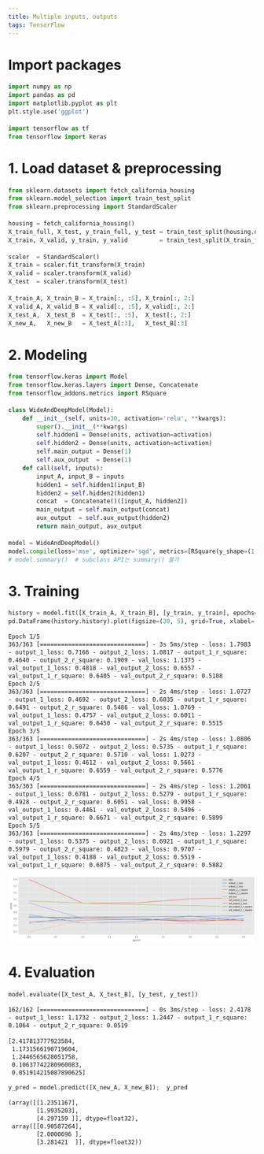 ```yaml
---
title: Multiple inputs, outputs
tags: TensorFlow
---
```


<!--more-->


# Import packages


```python
import numpy as np
import pandas as pd
import matplotlib.pyplot as plt
plt.style.use('ggplot')

import tensorflow as tf
from tensorflow import keras
```

# 1. Load dataset & preprocessing


```python
from sklearn.datasets import fetch_california_housing
from sklearn.model_selection import train_test_split
from sklearn.preprocessing import StandardScaler

housing = fetch_california_housing()
X_train_full, X_test, y_train_full, y_test = train_test_split(housing.data, housing.target)
X_train, X_valid, y_train, y_valid         = train_test_split(X_train_full, y_train_full)

scaler  = StandardScaler()
X_train = scaler.fit_transform(X_train)
X_valid = scaler.transform(X_valid)
X_test  = scaler.transform(X_test)

X_train_A, X_train_B = X_train[:, :5], X_train[:, 2:]
X_valid_A, X_valid_B = X_valid[:, :5], X_valid[:, 2:]
X_test_A,  X_test_B  = X_test[:, :5],  X_test[:, 2:]
X_new_A,   X_new_B   = X_test_A[:3],   X_test_B[:3]
```

# 2. Modeling


```python
from tensorflow.keras import Model
from tensorflow.keras.layers import Dense, Concatenate
from tensorflow_addons.metrics import RSquare

class WideAndDeepModel(Model):
    def __init__(self, units=30, activation='relu', **kwargs):
        super().__init__(**kwargs)
        self.hidden1 = Dense(units, activation=activation)
        self.hidden2 = Dense(units, activation=activation)
        self.main_output = Dense(1)
        self.aux_output  = Dense(1)
    def call(self, inputs):
        input_A, input_B = inputs
        hidden1 = self.hidden1(input_B)
        hidden2 = self.hidden2(hidden1)
        concat  = Concatenate()([input_A, hidden2])
        main_output = self.main_output(concat)
        aux_output  = self.aux_output(hidden2)
        return main_output, aux_output

model = WideAndDeepModel()
model.compile(loss='mse', optimizer='sgd', metrics=[RSquare(y_shape=(1,))])
# model.summary()  # subclass API는 summary() 불가
```

# 3. Training


```python
history = model.fit([X_train_A, X_train_B], [y_train, y_train], epochs=5, validation_data=([X_valid_A, X_valid_B], [y_valid, y_valid]))
pd.DataFrame(history.history).plot(figsize=(20, 5), grid=True, xlabel='epoch', ylabel='score');
```

    Epoch 1/5
    363/363 [==============================] - 3s 5ms/step - loss: 1.7983 - output_1_loss: 0.7166 - output_2_loss: 1.0817 - output_1_r_square: 0.4640 - output_2_r_square: 0.1909 - val_loss: 1.1375 - val_output_1_loss: 0.4818 - val_output_2_loss: 0.6557 - val_output_1_r_square: 0.6405 - val_output_2_r_square: 0.5108
    Epoch 2/5
    363/363 [==============================] - 2s 4ms/step - loss: 1.0727 - output_1_loss: 0.4692 - output_2_loss: 0.6035 - output_1_r_square: 0.6491 - output_2_r_square: 0.5486 - val_loss: 1.0769 - val_output_1_loss: 0.4757 - val_output_2_loss: 0.6011 - val_output_1_r_square: 0.6450 - val_output_2_r_square: 0.5515
    Epoch 3/5
    363/363 [==============================] - 2s 4ms/step - loss: 1.0806 - output_1_loss: 0.5072 - output_2_loss: 0.5735 - output_1_r_square: 0.6207 - output_2_r_square: 0.5710 - val_loss: 1.0273 - val_output_1_loss: 0.4612 - val_output_2_loss: 0.5661 - val_output_1_r_square: 0.6559 - val_output_2_r_square: 0.5776
    Epoch 4/5
    363/363 [==============================] - 2s 4ms/step - loss: 1.2061 - output_1_loss: 0.6781 - output_2_loss: 0.5279 - output_1_r_square: 0.4928 - output_2_r_square: 0.6051 - val_loss: 0.9958 - val_output_1_loss: 0.4461 - val_output_2_loss: 0.5496 - val_output_1_r_square: 0.6671 - val_output_2_r_square: 0.5899
    Epoch 5/5
    363/363 [==============================] - 2s 4ms/step - loss: 1.2297 - output_1_loss: 0.5375 - output_2_loss: 0.6921 - output_1_r_square: 0.5979 - output_2_r_square: 0.4823 - val_loss: 0.9707 - val_output_1_loss: 0.4188 - val_output_2_loss: 0.5519 - val_output_1_r_square: 0.6875 - val_output_2_r_square: 0.5882




![png](/deprecated/images/2022-03-11-tf-subclass_api/output_7_1.png)



# 4. Evaluation


```python
model.evaluate([X_test_A, X_test_B], [y_test, y_test])
```

    162/162 [==============================] - 0s 3ms/step - loss: 2.4178 - output_1_loss: 1.1732 - output_2_loss: 1.2447 - output_1_r_square: 0.1064 - output_2_r_square: 0.0519

    [2.417813777923584,
     1.1731566190719604,
     1.2446565628051758,
     0.10637742280960083,
     0.051914215087890625]




```python
y_pred = model.predict([X_new_A, X_new_B]);  y_pred
```




    (array([[1.2351167],
            [1.9935203],
            [4.297159 ]], dtype=float32),
     array([[0.90587264],
            [2.0000696 ],
            [3.281421  ]], dtype=float32))
